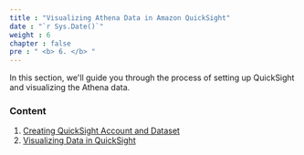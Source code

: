 ```yaml
---
title : "Visualizing Athena Data in Amazon QuickSight"
date : "`r Sys.Date()`"
weight : 6
chapter : false
pre : " <b> 6. </b> "
---
```


In this section, we'll guide you through the process of setting up QuickSight and visualizing the Athena data.

### Content
  1. [Creating QuickSight Account and Dataset](6.1-create/)
  2. [Visualizing Data in QuickSight](6.2-visualize/)
